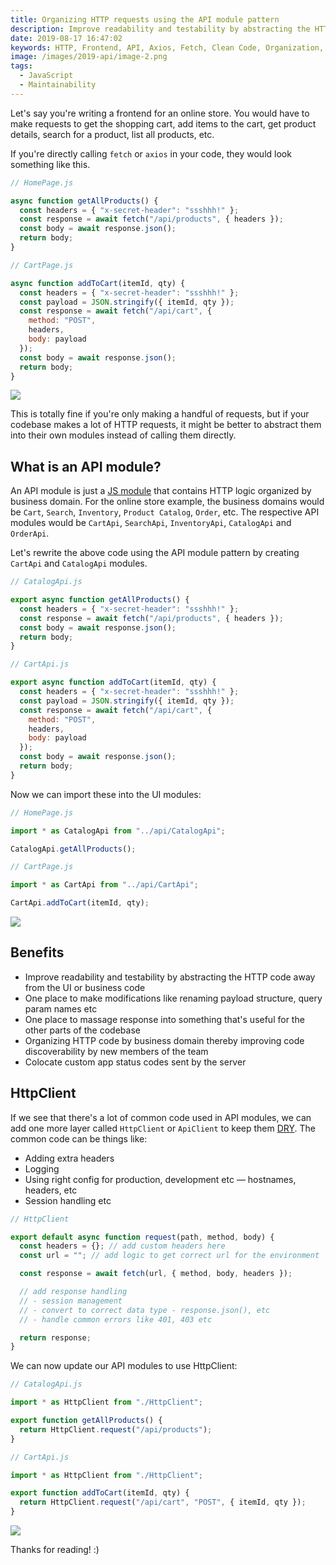 ```yaml
---
title: Organizing HTTP requests using the API module pattern
description: Improve readability and testability by abstracting the HTTP code from the UI or business code
date: 2019-08-17 16:47:02
keywords: HTTP, Frontend, API, Axios, Fetch, Clean Code, Organization, Design Patterns
image: /images/2019-api/image-2.png
tags:
  - JavaScript
  - Maintainability
---
```


Let's say you're writing a frontend for an online store. You would have to make requests to get the shopping cart, add items to the cart, get product details, search for a product, list all products, etc.

If you're directly calling `fetch` or `axios` in your code, they would look something like this.

```js
// HomePage.js

async function getAllProducts() {
  const headers = { "x-secret-header": "ssshhh!" };
  const response = await fetch("/api/products", { headers });
  const body = await response.json();
  return body;
}
```

```js
// CartPage.js

async function addToCart(itemId, qty) {
  const headers = { "x-secret-header": "ssshhh!" };
  const payload = JSON.stringify({ itemId, qty });
  const response = await fetch("/api/cart", {
    method: "POST",
    headers,
    body: payload
  });
  const body = await response.json();
  return body;
}
```

![](/images/2019-api/image-1.png)

This is totally fine if you're only making a handful of requests, but if your codebase makes a lot of HTTP requests, it might be better to abstract them into their own modules instead of calling them directly.

## What is an API module?

An API module is just a [JS module](https://v8.dev/features/modules) that contains HTTP logic organized by business domain. For the online store example, the business domains would be `Cart`, `Search`, `Inventory`, `Product Catalog`, `Order`, etc. The respective API modules would be `CartApi`, `SearchApi`, `InventoryApi`, `CatalogApi` and `OrderApi`.

Let's rewrite the above code using the API module pattern by creating `CartApi` and `CatalogApi` modules.

```js
// CatalogApi.js

export async function getAllProducts() {
  const headers = { "x-secret-header": "ssshhh!" };
  const response = await fetch("/api/products", { headers });
  const body = await response.json();
  return body;
}
```

```js
// CartApi.js

export async function addToCart(itemId, qty) {
  const headers = { "x-secret-header": "ssshhh!" };
  const payload = JSON.stringify({ itemId, qty });
  const response = await fetch("/api/cart", {
    method: "POST",
    headers,
    body: payload
  });
  const body = await response.json();
  return body;
}
```

Now we can import these into the UI modules:

```js
// HomePage.js

import * as CatalogApi from "../api/CatalogApi";

CatalogApi.getAllProducts();
```

```js
// CartPage.js

import * as CartApi from "../api/CartApi";

CartApi.addToCart(itemId, qty);
```

![](/images/2019-api/image-3.png)

## Benefits

- Improve readability and testability by abstracting the HTTP code away from the UI or business code
- One place to make modifications like renaming payload structure, query param names etc
- One place to massage response into something that's useful for the other parts of the codebase
- Organizing HTTP code by business domain thereby improving code discoverability by new members of the team
- Colocate custom app status codes sent by the server

## HttpClient

If we see that there's a lot of common code used in API modules, we can add one more layer called `HttpClient` or `ApiClient` to keep them [DRY](https://en.wikipedia.org/wiki/Don%27t_repeat_yourself). The common code can be things like:

- Adding extra headers
- Logging
- Using right config for production, development etc — hostnames, headers, etc
- Session handling etc

```js
// HttpClient

export default async function request(path, method, body) {
  const headers = {}; // add custom headers here
  const url = ""; // add logic to get correct url for the environment

  const response = await fetch(url, { method, body, headers });

  // add response handling
  // - session management
  // - convert to correct data type - response.json(), etc
  // - handle common errors like 401, 403 etc

  return response;
}
```

We can now update our API modules to use HttpClient:

```js
// CatalogApi.js

import * as HttpClient from "./HttpClient";

export function getAllProducts() {
  return HttpClient.request("/api/products");
}
```

```js
// CartApi.js

import * as HttpClient from "./HttpClient";

export function addToCart(itemId, qty) {
  return HttpClient.request("/api/cart", "POST", { itemId, qty });
}
```

![](/images/2019-api/image-2.png)

Thanks for reading! :)
